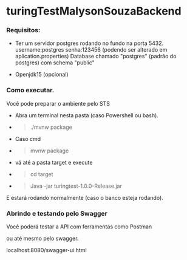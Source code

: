 # turingTestMalysonSouzaBackend

### Requisitos:

* Ter um servidor postgres rodando no fundo na porta 5432.
username:postgres
senha:123456
(podendo ser alterado em aplication.properties)
Database chamado "postgres" (padrão do postgres) com schema "public"

* Openjdk15 (opcional)

### Como executar.

Você pode preparar o ambiente pelo STS

- Abra um terminal nesta pasta (caso Powershell ou bash).
- > ./mvnw package
- Caso cmd
- > mvnw package

- vá até a pasta target e execute
- > cd target
- > Java -jar turingtest-1.0.0-Release.jar

E estará rodando normalmente (caso o banco esteja rodando).

### Abrindo e testando pelo Swagger

Você poderá testar a API com ferramentas como Postman

ou até mesmo pelo swagger.

localhost:8080/swagger-ui.html